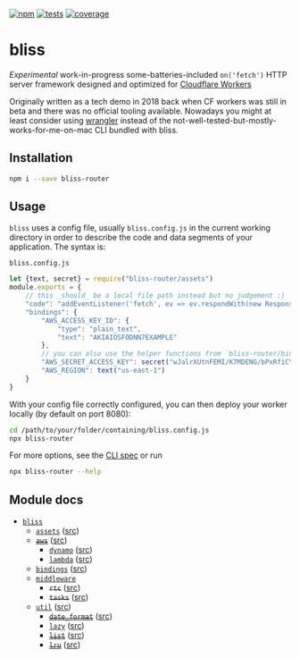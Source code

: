[![npm](https://img.shields.io/npm/v/bliss-router)](https://www.npmjs.com/package/bliss-router)
[![tests](https://github.com/za-creature/bliss/workflows/tests/badge.svg?branch=master&event=push)](https://github.com/za-creature/bliss/actions?query=workflow%3Atests+branch%3Amaster)
[![coverage](https://img.shields.io/endpoint?url=https://gist.githubusercontent.com/za-creature/1e4664346f422ed78c1cc07a6a5da580/raw/bliss-cov.json)](https://za-creature.github.io/bliss)


# bliss
*Experimental* work-in-progress some-batteries-included `on('fetch')` HTTP
server framework designed and optimized for
[Cloudflare Workers](https://workers.cloudflare.com/)

Originally written as a tech demo in 2018 back when CF workers was still in beta
and there was no official tooling available. Nowadays you might at least
consider using [wrangler](https://github.com/cloudflare/wrangler) instead of
the not-well-tested-but-mostly-works-for-me-on-mac CLI bundled with bliss.

## Installation

```bash
npm i --save bliss-router

```

## Usage

`bliss` uses a config file, usually `bliss.config.js` in the current working
directory in order to describe the code and data segments of your application.
The syntax is:

`bliss.config.js`
```js
let {text, secret} = require("bliss-router/assets")
module.exports = {
    // this _should_ be a local file path instead but no judgement :)
    "code": "addEventListener('fetch', ev => ev.respondWith(new Response('hello world')))",
    "bindings": {
        "AWS_ACCESS_KEY_ID": {
            "type": "plain_text",
            "text": "AKIAIOSFODNN7EXAMPLE"
        },
        // you can also use the helper functions from `bliss-router/bindings` to generate these objects
        "AWS_SECRET_ACCESS_KEY": secret("wJalrXUtnFEMI/K7MDENG/bPxRfiCYEXAMPLEKEY"),
        "AWS_REGION": text("us-east-1")
    }
}
```

With your config file correctly configured, you can then deploy your worker
locally (by default on port 8080):

```bash
cd /path/to/your/folder/containing/bliss.config.js
npx bliss-router
```

For more options, see the [CLI spec](bliss/cli/cli.js) or run
```bash
npx bliss-router --help
```

## Module docs
* [`bliss`](bliss/router.md)
    * [`assets`](bliss/assets.md) ([src](bliss/assets.mjs))
    * ~~[`aws`](bliss/aws.md)~~ ([src](bliss/aws.mjs))
        * [`dynamo`](bliss/aws/dynamo.md) ([src](bliss/aws/dynamo.mjs))
        * [`lambda`](bliss/aws.labda.md) ([src](bliss/aws/lambda.mjs))
    * [`bindings`](bliss/bindings.md) ([src](bliss/bindings.mjs))
    * [`middleware`](bliss/router.md#middleware)
        * ~~`rtc`~~ ([src](bliss/middleware/rtc.mjs))
        * ~~`tasks`~~ ([src](bliss/middleware/tasks.mjs))
    * [`util`](bliss/util.md) ([src](bliss/util.mjs))
        * ~~[`date_format`](bliss/util/date_format.md)~~ ([src](bliss/util/date_format.mjs))
        * [`lazy`](bliss/util/lazy.md) ([src](bliss/util/lazy.mjs))
        * ~~[`list`](bliss/util/list.md)~~ ([src](bliss/util/list.mjs))
        * ~~[`lru`](bliss/util/lru.md)~~ ([src](bliss/util/lru.mjs))
